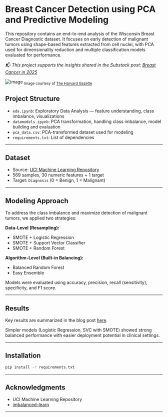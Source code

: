 # Breast Cancer Detection using PCA and Predictive Modeling

This repository contains an end-to-end analysis of the Wisconsin Breast Cancer Diagnostic dataset. It focuses on early detection of malignant tumors using shape-based features extracted from cell nuclei, with PCA used for dimensionality reduction and multiple classification models evaluated for performance.

📬 _This project supports the insights shared in the Substack post: [Breast Cancer in 2025](https://aixme.substack.com/p/breast-cancer-in-2025)_

![image](https://github.com/user-attachments/assets/54331042-2d36-47cb-adc0-14ca7fa4d791)
<sub>Image courtesy of [The Harvard Gazette](https://news.harvard.edu/gazette/story/2022/09/researchers-report-dramatic-rise-in-early-onset-cancers/)</sub>

## Project Structure

- `eda.ipynb`: Exploratory Data Analysis — feature understanding, class imbalance, visualizations
- `datamodels.ipynb`: PCA transformation, handling class imbalance, model building and evaluation
- `pca_data.csv`: PCA-transformed dataset used for modeling
- `requirements.txt`: List of dependencies

---

## Dataset

- Source: [UCI Machine Learning Repository](https://archive.ics.uci.edu/dataset/17/breast+cancer+wisconsin+diagnostic)
- 569 samples, 30 numeric features + 1 target
- Target: `Diagnosis` (0 = Benign, 1 = Malignant)

---

## Modeling Approach

To address the class imbalance and maximize detection of malignant tumors, we applied two strategies:

**Data-Level (Resampling):**
- SMOTE + Logistic Regression
- SMOTE + Support Vector Classifier
- SMOTE + Random Forest

**Algorithm-Level (Built-in Balancing):**
- Balanced Random Forest
- Easy Ensemble

Models were evaluated using accuracy, precision, recall (sensitivity), specificity, and F1 score.

---

## Results

Key results are summarized in the blog post [here](https://aixme.substack.com/p/breast-cancer-in-2025#:~:text=are%20the%20results..-,Results,-Before%20we%20jump).

Simpler models (Logistic Regression, SVC with SMOTE) showed strong balanced performance with easier deployment potential in clinical settings.

---

## Installation

```bash
pip install -r requirements.txt
```

---

## Acknowledgments

- UCI Machine Learning Repository
- [imbalanced-learn](https://imbalanced-learn.org/)
---
